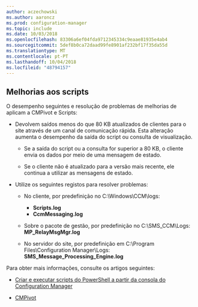 ```yaml
---
author: aczechowski
ms.author: aaroncz
ms.prod: configuration-manager
ms.topic: include
ms.date: 10/03/2018
ms.openlocfilehash: 83306a6ef04fda9712345334c9eaae81935e4ab4
ms.sourcegitcommit: 5def8b0ca72daad99fe8901af232bf17f35da55d
ms.translationtype: MT
ms.contentlocale: pt-PT
ms.lasthandoff: 10/04/2018
ms.locfileid: "48794157"
---
```

## <a name="bkmk_scripts"></a> Melhorias aos scripts
<!--1358239-->

O desempenho seguintes e resolução de problemas de melhorias de aplicam a CMPivot e Scripts:

- Devolvem saídos menos do que 80 KB atualizados de clientes para o site através de um canal de comunicação rápida. Esta alteração aumenta o desempenho da saída do script ou consulta de visualização.  

    - Se a saída do script ou a consulta for superior a 80 KB, o cliente envia os dados por meio de uma mensagem de estado.  

    - Se o cliente não é atualizado para a versão mais recente, ele continua a utilizar as mensagens de estado.  

- Utilize os seguintes registos para resolver problemas:  

    - No cliente, por predefinição no C:\Windows\CCM\logs:  
        - **Scripts.log**  
        - **CcmMessaging.log**  

    - Sobre o pacote de gestão, por predefinição no C:\SMS_CCM\Logs: **MP_RelayMsgMgr.log**  

    - No servidor do site, por predefinição em C:\Program Files\Configuration Manager\Logs: **SMS_Message_Processing_Engine.log**  


Para obter mais informações, consulte os artigos seguintes:  

- [Criar e executar scripts do PowerShell a partir da consola do Configuration Manager](/sccm/apps/deploy-use/create-deploy-scripts)  

- [CMPivot](/sccm/core/servers/manage/cmpivot)  


